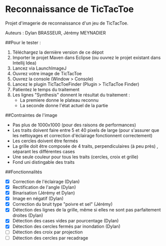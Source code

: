 # Reconnaissance de TicTacToe

Projet d'imagerie de reconnaissance d'un jeu de TicTacToe.

Auteurs : Dylan BRASSEUR, Jérémy MEYNADIER

##Pour le tester :

1. Téléchargez la dernière version de ce dépot
2. Importer le projet Maven dans Eclipse (ou ouvrez le projet existant dans Intellij Idea)
3. Lancez via LaunchImageJ
4. Ouvrez votre image de TicTacToe
5. Ouvrez la console (Window > Console)
6. Lancez le plugin TicTacToeFinder (Plugin > TicTacToe Finder)
7. Patientez le temps du traitement
8. Les lignes "Synthesis" donnent le résultat du traitement : 
   - La premiere donne le plateau reconnu
   - La seconde donne l'état actuel de la partie
    
##Contraintes de l'image

- Pas plus de 1000x1000 (pour des raisons de performances)
- Les traits doivent faire entre 5 et 40 pixels de large (pour s'assurer que les nettoyages et correction d'éclairage fonctionnent correctement)
- Les cercles doivent être fermés
- La grille doit être composée de 4 traits, perpendiculaires (à peu près) , séparant les différentes cases
- Une seule couleur pour tous les traits (cercles, croix et grille)
- Fond uni distingable des traits

##Fonctionnalités

- [x] Correction de l'éclairage (Dylan)
- [x] Rectification de l'angle (Dylan)
- [x] Binarisation (Jérémy et Dylan)
- [x] Image en négatif (Dylan)
- [x] Correction du bruit type "poivre et sel" (Jérémy)
- [x] Détection des lignes de la grille, même si elles ne sont pas parfaitement droites (Dylan)
- [x] Détection des cases vides par pourcentage (Dylan)
- [x] Détection des cercles fermés par inondation (Dylan)
- [ ] Détection des croix par projection
- [ ] Détection des cercles par recadrage